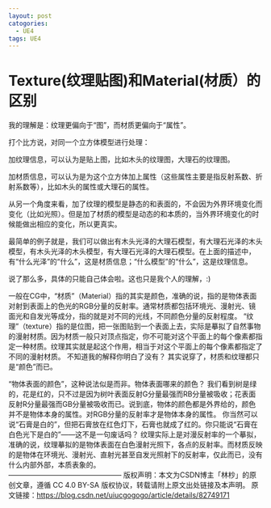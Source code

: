 ```yaml
---
layout: post
catogories:
  - UE4
tags: UE4
---
```


<h1>
    Texture(纹理贴图)和Material(材质）的区别
</h1>

我的理解是：纹理更偏向于“图”，而材质更偏向于“属性”。

打个比方说，对同一个立方体模型进行处理：

加纹理信息，可以认为是贴上图，比如木头的纹理图，大理石的纹理图。

加材质信息，可以认为是为这个立方体加上属性（这些属性主要是指反射系数、折射系数等），比如木头的属性或大理石的属性。

从另一个角度来看，加了纹理的模型是静态的和表面的，不会因为外界环境变化而变化（比如光照）。但是加了材质的模型是动态的和本质的，当外界环境变化的时候能做出相应的变化，所以更真实。

最简单的例子就是，我们可以做出有木头光泽的大理石模型，有大理石光泽的木头模型，有木头光泽的木头模型，有大理石光泽的大理石模型。在上面的描述中，有“什么光泽”的“什么”，这是材质信息；“什么模型”的“什么”，这是纹理信息。

说了那么多，具体的只能自己体会啦。这也只是我个人的理解，:)

一般在CG中，“材质”（Material）指的其实是颜色，准确的说，指的是物体表面对射到表面上的色光的RGB分量的反射率。通常材质都包括环境光、漫射光、镜面光和自发光等成分，指的就是对不同的光线，不同颜色分量的反射程度。
“纹理”（texture）指的是位图，把一张图贴到一个表面上去，实际是摹拟了自然事物的漫射材质。因为材质一般只对顶点指定，你不可能对这个平面上的每个像素都指定一种材质。纹理其实就是起这个作用，相当于对这个平面上的每个像素都指定了不同的漫射材质。
不知道我的解释你明白了没有？
其实说穿了，材质和纹理都只是“颜色”而已。

“物体表面的颜色”，这种说法似是而非。物体表面哪来的颜色？
我们看到树是绿的，花是红的，只不过是因为树叶表面反射G分量最强而RB分量被吸收；花表面反射R分量最强而GB分量被吸收而已。说到底，物体的颜色都是外界给的，颜色并不是物体本身的属性。对RGB分量的反射率才是物体本身的属性。
你当然可以说“石膏是白的”，但把石膏放在红色灯下，石膏也就成了红的。你只能说“石膏在白色光下是白的”——这不是一句废话吗？
纹理实际上是对漫反射率的一个摹拟，准确的说，纹理摹拟的是物体表面在白色漫射光照下，各点的反射率。而材质反映的是物体在环境光、漫射光、直射光甚至自发光照射下的反射率，仅此而已，没有什么内部外部，本质表象的。  
————————————————
版权声明：本文为CSDN博主「林杪」的原创文章，遵循 CC 4.0 BY-SA 版权协议，转载请附上原文出处链接及本声明。
原文链接：https://blog.csdn.net/uiucgogogo/article/details/82749171